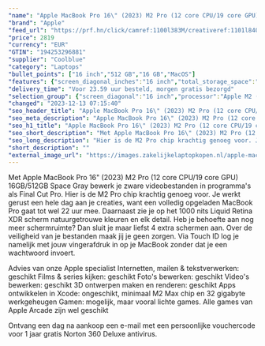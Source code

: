 ```yaml
---
"name": "Apple MacBook Pro 16\" (2023) M2 Pro (12 core CPU/19 core GPU) 16GB/512GB Space Gray QWERTY"
"brand": "Apple"
"feed_url": "https://prf.hn/click/camref:1100l383M/creativeref:1101l84031/destination:https%3A%2F%2Fwww.coolblue.nl%2Fproduct%2F922403"
"price": 2819
"currency": "EUR"
"GTIN": "194253296881"
"supplier": "Coolblue"
"category": "Laptops"
"bullet_points": ["16 inch","512 GB","16 GB","MacOS"]
"features": {"screen_diagonal_inches":"16 inch","total_storage_space":"512 GB","memory_size":"16 GB","operating_system":"MacOS"}
"delivery_time": "Voor 23.59 uur besteld, morgen gratis bezorgd"
"selection_group": {"screen_diagonal":"16 inch","processor":"Apple M2 (2023)","changed_price_past_3_days":false,"product_family":"MacBook Pro"}
"changed": "2023-12-13 07:15:40"
"seo_header_title": "Apple MacBook Pro 16\" (2023) M2 Pro (12 core CPU/19 core GPU) 16GB/512GB Space Gray QWERTY"
"seo_meta_description": "Apple MacBook Pro 16\" (2023) M2 Pro (12 core CPU/19 core GPU) 16GB/512GB Space Gray QWERTY"
"seo_h1_title": "Apple MacBook Pro 16\" (2023) M2 Pro (12 core CPU/19 core GPU) 16GB/512GB Space Gray QWERTY"
"seo_short_description": "Met Apple MacBook Pro 16\" (2023) M2 Pro (12 core CPU/19 core GPU) 16GB/512GB Space Gray bewerk je zware videobestanden in programma's als Final Cut Pro."
"seo_long_description": "Hier is de M2 Pro chip krachtig genoeg voor. Je werkt gerust een hele dag aan je creaties, want een volledig opgeladen MacBook Pro gaat tot wel 22 uur mee. Daarnaast zie je op het 1000 nits Liquid Retina XDR scherm natuurgetrouwe kleuren en elk detail. Heb je behoefte aan nog meer schermruimte? Dan sluit je maar liefst 4 extra schermen aan. Over de veiligheid van je bestanden maak jij je geen zorgen. Via Touch ID log je namelijk met jouw vingerafdruk in op je MacBook zonder dat je een wachtwoord invoert. \r\n\r\nAdvies van onze Apple specialist\r\nInternetten, mailen & tekstverwerken: geschikt\r\nFilms & series kijken: geschikt\r\nFoto's bewerken: geschikt\r\nVideo's bewerken: geschikt\r\n3D ontwerpen maken en renderen: geschikt\r\nApps ontwikkelen in Xcode: ongeschikt, minimaal M2 Max chip en 32 gigabyte werkgeheugen\r\nGamen: mogelijk, maar vooral lichte games. Alle games van Apple Arcade zijn wel geschikt\r\n\r\nOntvang een dag na aankoop een e-mail met een persoonlijke vouchercode voor 1 jaar gratis Norton 360 Deluxe antivirus."
"short_description": ""
"external_image_url": "https://images.zakelijkelaptopkopen.nl/apple-macbook-pro-16-2023-m2-pro-12-core-cpu-19-core-gpu-16gb-512gb-space-gray-qwerty.webp"
---
```


Met Apple MacBook Pro 16" (2023) M2 Pro (12 core CPU/19 core GPU) 16GB/512GB Space Gray bewerk je zware videobestanden in programma's als Final Cut Pro. Hier is de M2 Pro chip krachtig genoeg voor. Je werkt gerust een hele dag aan je creaties, want een volledig opgeladen MacBook Pro gaat tot wel 22 uur mee. Daarnaast zie je op het 1000 nits Liquid Retina XDR scherm natuurgetrouwe kleuren en elk detail. Heb je behoefte aan nog meer schermruimte? Dan sluit je maar liefst 4 extra schermen aan. Over de veiligheid van je bestanden maak jij je geen zorgen. Via Touch ID log je namelijk met jouw vingerafdruk in op je MacBook zonder dat je een wachtwoord invoert.

Advies van onze Apple specialist
Internetten, mailen & tekstverwerken: geschikt
Films & series kijken: geschikt
Foto's bewerken: geschikt
Video's bewerken: geschikt
3D ontwerpen maken en renderen: geschikt
Apps ontwikkelen in Xcode: ongeschikt, minimaal M2 Max chip en 32 gigabyte werkgeheugen
Gamen: mogelijk, maar vooral lichte games. Alle games van Apple Arcade zijn wel geschikt

Ontvang een dag na aankoop een e-mail met een persoonlijke vouchercode voor 1 jaar gratis Norton 360 Deluxe antivirus.
